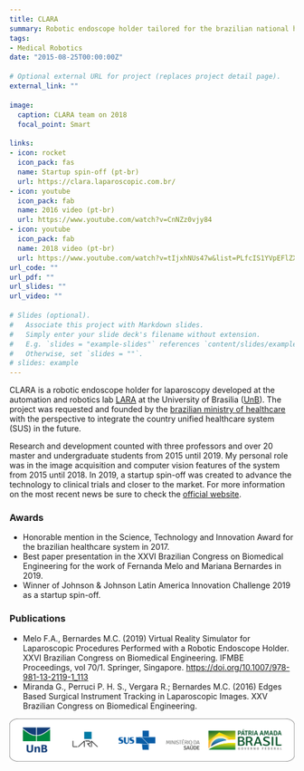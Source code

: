 ```yaml
---
title: CLARA
summary: Robotic endoscope holder tailored for the brazilian national healthcare system.
tags:
- Medical Robotics
date: "2015-08-25T00:00:00Z"

# Optional external URL for project (replaces project detail page).
external_link: ""

image: 
  caption: CLARA team on 2018
  focal_point: Smart

links:
- icon: rocket
  icon_pack: fas
  name: Startup spin-off (pt-br)
  url: https://clara.laparoscopic.com.br/
- icon: youtube
  icon_pack: fab
  name: 2016 video (pt-br)
  url: https://www.youtube.com/watch?v=CnNZz0vjy84
- icon: youtube
  icon_pack: fab
  name: 2018 video (pt-br)
  url: https://www.youtube.com/watch?v=tIjxhNUs47w&list=PLfcIS1YVpEFlZXRI60f8_NiyTQm60rCFK
url_code: ""
url_pdf: ""
url_slides: ""
url_video: ""

# Slides (optional).
#   Associate this project with Markdown slides.
#   Simply enter your slide deck's filename without extension.
#   E.g. `slides = "example-slides"` references `content/slides/example-slides.md`.
#   Otherwise, set `slides = ""`.
# slides: example
---
```


CLARA is a robotic endoscope holder for laparoscopy developed at the automation and robotics lab [LARA](http://lara.unb.br/) at the University of Brasilia ([UnB](https://www.unb.br/)). The project was requested and founded by the [brazilian ministry of healthcare](https://www.gov.br/saude/pt-br) with the perspective to integrate the country unified healthcare system (SUS) in the future. 

Research and development counted with three professors and over 20 master and undergraduate students from 2015 until 2019.
My personal role was in the image acquisition and computer vision features of the system from 2015 until 2018.
In 2019, a startup spin-off was created to advance the technology to clinical trials and closer to the market.
For more information on the most recent news be sure to check the [official website](https://clara.laparoscopic.com.br/).

### Awards
- Honorable mention in the Science, Technology and Innovation Award for the brazilian healthcare system in 2017.
- Best paper presentation in the XXVI Brazilian Congress on Biomedical Engineering for the work of Fernanda Melo and Mariana Bernardes in 2019.
- Winner of Johnson & Johnson Latin America Innovation Challenge 2019 as a startup spin-off.

### Publications
- Melo F.A., Bernardes M.C. (2019) Virtual Reality Simulator for Laparoscopic Procedures Performed with a Robotic Endoscope Holder. XXVI Brazilian Congress on Biomedical Engineering. IFMBE Proceedings, vol 70/1. Springer, Singapore. https://doi.org/10.1007/978-981-13-2119-1_113
- Miranda G., Perruci P. H. S., Vergara R.; Bernardes M.C. (2016) Edges Based Surgical Instrument Tracking in Laparoscopic Images. XXV Brazilian Congress on Biomedical Engineering.

![](clara_footer.png)